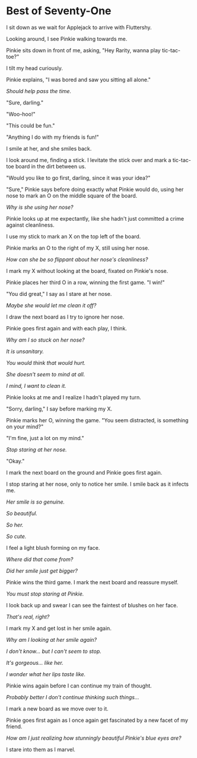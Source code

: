 # Best of Seventy-One

I sit down as we wait for Applejack to arrive with Fluttershy.

Looking around, I see Pinkie walking towards me.

Pinkie sits down in front of me, asking, "Hey Rarity, wanna play tic-tac-toe?"

I tilt my head curiously.

Pinkie explains, "I was bored and saw you sitting all alone."

*Should help pass the time.*

"Sure, darling."

"Woo-hoo!"

"This could be fun."

"Anything I do with my friends is fun!"

I smile at her, and she smiles back.

I look around me, finding a stick. I levitate the stick over and mark a tic-tac-toe board in the dirt between us.

"Would you like to go first, darling, since it was your idea?"

"Sure," Pinkie says before doing exactly what Pinkie would do, using her nose to mark an O on the middle square of the board.

*Why is she using her nose?*

Pinkie looks up at me expectantly, like she hadn't just committed a crime against cleanliness.

I use my stick to mark an X on the top left of the board.

Pinkie marks an O to the right of my X, still using her nose.

*How can she be so flippant about her nose's cleanliness?*

I mark my X without looking at the board, fixated on Pinkie's nose.

Pinkie places her third O in a row, winning the first game. "I win!"

"You did great," I say as I stare at her nose.

*Maybe she would let me clean it off?*

I draw the next board as I try to ignore her nose.

Pinkie goes first again and with each play, I think.

*Why am I so stuck on her nose?*

*It is unsanitary.*

*You would think that would hurt.*

*She doesn't seem to mind at all.*

*I mind, I want to clean it.*

Pinkie looks at me and I realize I hadn't played my turn.

"Sorry, darling," I say before marking my X.

Pinkie marks her O, winning the game. "You seem distracted, is something on your mind?"

"I'm fine, just a lot on my mind."

*Stop staring at her nose.*

"Okay."

I mark the next board on the ground and Pinkie goes first again.

I stop staring at her nose, only to notice her smile. I smile back as it infects me.

*Her smile is so genuine.*

*So beautiful.*

*So her.*

*So cute.*

I feel a light blush forming on my face.

*Where did that come from?*

*Did her smile just get bigger?*

Pinkie wins the third game. I mark the next board and reassure myself.

*You must stop staring at Pinkie.*

I look back up and swear I can see the faintest of blushes on her face.

*That's real, right?*

I mark my X and get lost in her smile again.

*Why am I looking at her smile again?*

*I don't know… but I can't seem to stop.*

*It's gorgeous… like her.*

*I wonder what her lips taste like.*

Pinkie wins again before I can continue my train of thought.

*Probably better I don't continue thinking such things…*

I mark a new board as we move over to it.

Pinkie goes first again as I once again get fascinated by a new facet of my friend.

*How am I just realizing how stunningly beautiful Pinkie's blue eyes are?*

I stare into them as I marvel.


